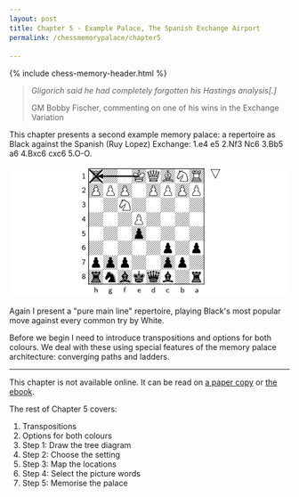 ```yaml
---
layout: post
title: Chapter 5 - Example Palace, The Spanish Exchange Airport
permalink: /chessmemorypalace/chapter5

---
```


{% include chess-memory-header.html %}

>*Gligorich said he had completely forgotten his Hastings analysis\[.\]*
>
>GM Bobby Fischer, commenting on one of his wins in the Exchange Variation


This chapter presents a second example memory palace: a repertoire as Black against the Spanish (Ruy Lopez) Exchange: 1.e4 e5 2.Nf3 Nc6 3.Bb5 a6 4.Bxc6 cxc6 5.O-O.

![](/assets/chessmemorypalace/x1.png)

Again I present a "pure main line" repertoire, playing Black's most popular move against every common try by White.

Before we begin I need to introduce transpositions and options for both colours. We deal with these using special features of the memory palace architecture: converging paths and ladders.

---

This chapter is not available online. It can be read on [a paper copy](https://smile.amazon.com/dp/B0BR9DQMVS) or [the ebook](https://www.etsy.com/listing/1368398070).

The rest of Chapter 5 covers:
1. Transpositions
2. Options for both colours
3. Step 1: Draw the tree diagram
4. Step 2: Choose the setting
5. Step 3: Map the locations
6. Step 4: Select the picture words
7. Step 5: Memorise the palace
